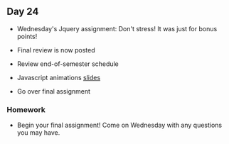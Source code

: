 ## Day 24

* Wednesday's Jquery assignment: Don't stress! It was just for bonus points!

* Final review is now posted

* Review end-of-semester schedule

* Javascript animations [slides](https://www.teaching-materials.org/jsweb/slides/animevents#/)

* Go over final assignment

### Homework

* Begin your final assignment! Come on Wednesday with any questions you may have.